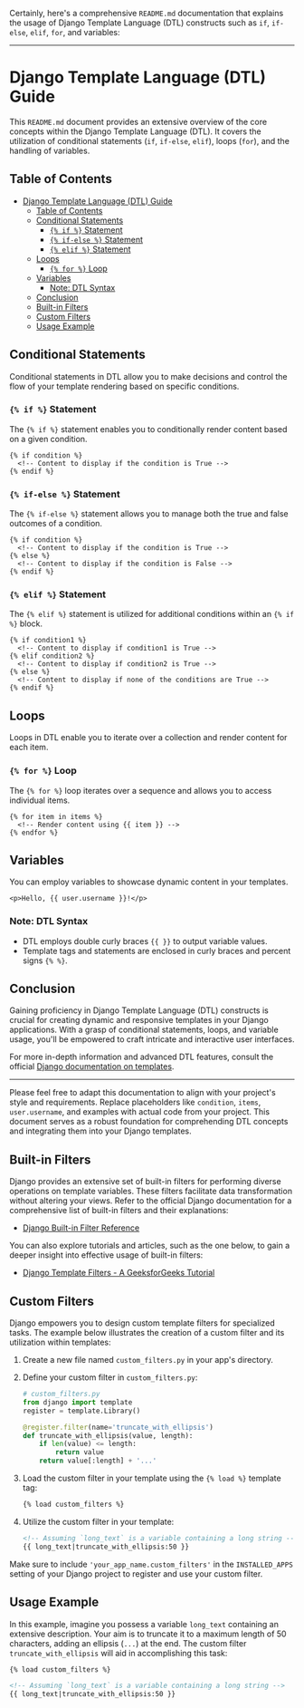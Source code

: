 Certainly, here's a comprehensive `README.md` documentation that explains the usage of Django Template Language (DTL) constructs such as `if`, `if-else`, `elif`, `for`, and variables:

---

# Django Template Language (DTL) Guide

This `README.md` document provides an extensive overview of the core concepts within the Django Template Language (DTL). It covers the utilization of conditional statements (`if`, `if-else`, `elif`), loops (`for`), and the handling of variables.

## Table of Contents

- [Django Template Language (DTL) Guide](#django-template-language-dtl-guide)
  - [Table of Contents](#table-of-contents)
  - [Conditional Statements](#conditional-statements)
    - [`{% if %}` Statement](#-if--statement)
    - [`{% if-else %}` Statement](#-if-else--statement)
    - [`{% elif %}` Statement](#-elif--statement)
  - [Loops](#loops)
    - [`{% for %}` Loop](#-for--loop)
  - [Variables](#variables)
    - [Note: DTL Syntax](#note-dtl-syntax)
  - [Conclusion](#conclusion)
  - [Built-in Filters](#built-in-filters)
  - [Custom Filters](#custom-filters)
  - [Usage Example](#usage-example)

## Conditional Statements

Conditional statements in DTL allow you to make decisions and control the flow of your template rendering based on specific conditions.

### `{% if %}` Statement

The `{% if %}` statement enables you to conditionally render content based on a given condition.

```django
{% if condition %}
  <!-- Content to display if the condition is True -->
{% endif %}
```

### `{% if-else %}` Statement

The `{% if-else %}` statement allows you to manage both the true and false outcomes of a condition.

```django
{% if condition %}
  <!-- Content to display if the condition is True -->
{% else %}
  <!-- Content to display if the condition is False -->
{% endif %}
```

### `{% elif %}` Statement

The `{% elif %}` statement is utilized for additional conditions within an `{% if %}` block.

```django
{% if condition1 %}
  <!-- Content to display if condition1 is True -->
{% elif condition2 %}
  <!-- Content to display if condition2 is True -->
{% else %}
  <!-- Content to display if none of the conditions are True -->
{% endif %}
```

## Loops

Loops in DTL enable you to iterate over a collection and render content for each item.

### `{% for %}` Loop

The `{% for %}` loop iterates over a sequence and allows you to access individual items.

```django
{% for item in items %}
  <!-- Render content using {{ item }} -->
{% endfor %}
```

## Variables

You can employ variables to showcase dynamic content in your templates.

```django
<p>Hello, {{ user.username }}!</p>
```

### Note: DTL Syntax

- DTL employs double curly braces `{{ }}` to output variable values.
- Template tags and statements are enclosed in curly braces and percent signs `{% %}`.

## Conclusion

Gaining proficiency in Django Template Language (DTL) constructs is crucial for creating dynamic and responsive templates in your Django applications. With a grasp of conditional statements, loops, and variable usage, you'll be empowered to craft intricate and interactive user interfaces.

For more in-depth information and advanced DTL features, consult the official [Django documentation on templates](https://docs.djangoproject.com/en/stable/topics/templates/).

---

Please feel free to adapt this documentation to align with your project's style and requirements. Replace placeholders like `condition`, `items`, `user.username`, and examples with actual code from your project. This document serves as a robust foundation for comprehending DTL concepts and integrating them into your Django templates.

## Built-in Filters

Django provides an extensive set of built-in filters for performing diverse operations on template variables. These filters facilitate data transformation without altering your views. Refer to the official Django documentation for a comprehensive list of built-in filters and their explanations:

- [Django Built-in Filter Reference](https://docs.djangoproject.com/en/4.2/ref/templates/builtins/#built-in-filter-reference)

You can also explore tutorials and articles, such as the one below, to gain a deeper insight into effective usage of built-in filters:

- [Django Template Filters - A GeeksforGeeks Tutorial](https://www.geeksforgeeks.org/django-template-filters/)

## Custom Filters

Django empowers you to design custom template filters for specialized tasks. The example below illustrates the creation of a custom filter and its utilization within templates:

1. Create a new file named `custom_filters.py` in your app's directory.

2. Define your custom filter in `custom_filters.py`:

    ```python
    # custom_filters.py
    from django import template
    register = template.Library()

    @register.filter(name='truncate_with_ellipsis')
    def truncate_with_ellipsis(value, length):
        if len(value) <= length:
            return value
        return value[:length] + '...'
    ```

3. Load the custom filter in your template using the `{% load %}` template tag:

    ```html
    {% load custom_filters %}
    ```

4. Utilize the custom filter in your template:

    ```html
    <!-- Assuming `long_text` is a variable containing a long string -->
    {{ long_text|truncate_with_ellipsis:50 }}
    ```

Make sure to include `'your_app_name.custom_filters'` in the `INSTALLED_APPS` setting of your Django project to register and use your custom filter.

## Usage Example

In this example, imagine you possess a variable `long_text` containing an extensive description. Your aim is to truncate it to a maximum length of 50 characters, adding an ellipsis (`...`) at the end. The custom filter `truncate_with_ellipsis` will aid in accomplishing this task:

```html
{% load custom_filters %}

<!-- Assuming `long_text` is a variable containing a long string -->
{{ long_text|truncate_with_ellipsis:50 }}
```